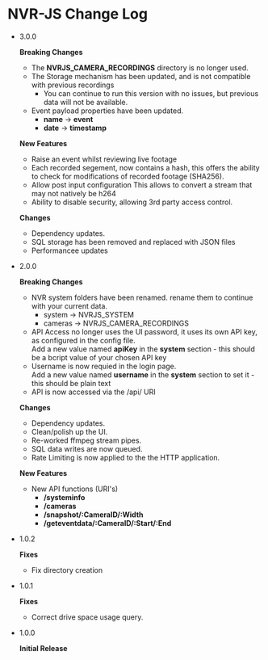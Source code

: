 # NVR-JS Change Log

  - 3.0.0 

    **Breaking Changes**
     - The **NVRJS_CAMERA_RECORDINGS** directory is no longer used.
     - The Storage mechanism has been updated, and is not compatible with previous recordings
        - You can continue to run this version with no issues, but previous data will not be available.
     - Event payload properties have been updated.
        - **name** -> **event**
        - **date** -> **timestamp**

    **New Features**
     - Raise an event whilst reviewing live footage
     - Each recorded segement, now contains a hash, this offers the ability to check for modifications of recorded footage (SHA256).
     - Allow post input configuration This allows to convert a stream that may not natively be h264
     - Ability to disable security, allowing 3rd party access control.

    **Changes**
     - Dependency updates.
     - SQL storage has been removed and replaced with JSON files
     - Performancee updates


  - 2.0.0

    **Breaking Changes**
     - NVR system folders have been renamed. rename them to continue with your current data.
       - system  -> NVRJS_SYSTEM  
       - cameras -> NVRJS_CAMERA_RECORDINGS
     - API Access no longer uses the UI password, it uses its own API key, as configured in the config file.  
       Add a new value named **apiKey** in the **system** section - this should be a bcript value of your chosen API key
     - Username is now requied in the login page.  
       Add a new value named **username** in the **system** section to set it - this should be plain text  
     - API is now accessed via the /api/ URI

    **Changes**
     - Dependency updates.
     - Clean/polish up the UI.
     - Re-worked ffmpeg stream pipes.
     - SQL data writes are now queued.
     - Rate Limiting is now applied to the the HTTP application.

    **New Features**
     - New API functions (URI's)
       - **/systeminfo**  
       - **/cameras**  
       - **/snapshot/:CameraID/:Width**  
       - **/geteventdata/:CameraID/:Start/:End**  

  - 1.0.2

    **Fixes**
     - Fix directory creation

  - 1.0.1

    **Fixes**
     - Correct drive space usage query.

  - 1.0.0

    **Initial Release**



